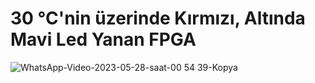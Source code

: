 # 30 °C'nin üzerinde Kırmızı, Altında Mavi Led Yanan FPGA

![WhatsApp-Video-2023-05-28-saat-00 54 39-Kopya](https://github.com/cemgx/embeddedSystems/assets/95704587/ca4fe0d6-ff98-4d43-a08f-81c9b9892b5a)

